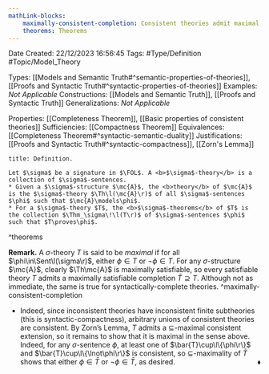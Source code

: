 ```yaml
---
mathLink-blocks:
    maximally-consistent-completion: Consistent theories admit maximal completions
    theorems: Theorems
---
```


<div class="topSpace"></div>

Date Created: 22/12/2023 16:56:45
Tags: #Type/Definition #Topic/Model_Theory

Types: [[Models and Semantic Truth#^semantic-properties-of-theories]], [[Proofs and Syntactic Truth#^syntactic-properties-of-theories]]
Examples: <i>Not Applicable</i>
Constructions: [[Models and Semantic Truth]], [[Proofs and Syntactic Truth]]
Generalizations: <i>Not Applicable</i>

Properties: [[Completeness Theorem]], [[Basic properties of consistent theories]]
Sufficiencies: [[Compactness Theorem]]
Equivalences: [[Completeness Theorem#^syntactic-semantic-duality]]
Justifications: [[Proofs and Syntactic Truth#^syntactic-compactness]], [[Zorn's Lemma]]

``` ad-Definition
title: Definition.

Let $\sigma$ be a signature in $\FOL$. A <b>$\sigma$-theory</b> is a collection of $\sigma$-sentences.
* Given a $\sigma$-structure $\mc{A}$, the <b>theory</b> of $\mc{A}$ is the $\sigma$-theory $\Th\l(\mc{A}\r)$ of all $\sigma$-sentences $\phi$ such that $\mc{A}\models\phi$.
* For a $\sigma$-theory $T$, the <b>$\sigma$-theorems</b> of $T$ is the collection $\Thm_\sigma\!\l(T\r)$ of $\sigma$-sentences $\phi$ such that $T\proves\phi$.

```
^theorems

<b>Remark.</b> A $\sigma$-theory $T$ is said to be <i>maximal</i> if for all $\phi\in\Sent\l(\sigma\r)$, either $\phi\in T$ or $\lnot\phi\in T$. For any $\sigma$-structure $\mc{A}$, clearly $\Th\mc{A}$ is maximally satisfiable, so every satisfiable theory $T$ admits a maximally satisfiable completion $\bar{T}\supseteq T$. Although not as immediate, the same is true for syntactically-complete theories. ^maximally-consistent-completion
* Indeed, since inconsistent theories have inconsistent finite subtheories (this is syntactic-compactness), arbitrary unions of consistent theories are consistent. By Zorn’s Lemma, $T$ admits a $\subseteq$-maximal consistent extension, so it remains to show that it is maximal in the sense above. Indeed, for any $\sigma$-sentence $\phi$, at least one of $\bar{T}\cup\l\{\phi\r\}$ and $\bar{T}\cup\l\{\lnot\phi\r\}$ is consistent, so $\subseteq$-maximality of $\bar{T}$ shows that either $\phi\in\bar{T}$ or $\lnot\phi\in\bar{T}$, as desired.<span style="float:right;">$\blacklozenge$</span>
